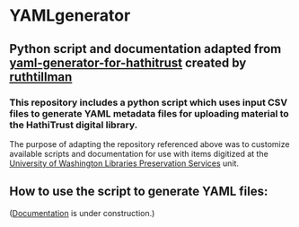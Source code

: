 # YAMLgenerator
## Python script and documentation adapted from [yaml-generator-for-hathitrust](https://github.com/ruthtillman/yaml-generator-for-hathitrust) created by [ruthtillman](https://github.com/ruthtillman)  
### This repository includes a python script which uses input CSV files to generate YAML metadata files for uploading material to the HathiTrust digital library.  
  
The purpose of adapting the repository referenced above was to customize available scripts and documentation for use with items digitized at the [University of Washington Libraries Preservation Services](http://www.lib.washington.edu/preservation) unit.

## How to use the script to generate YAML files:  
([Documentation](How_To.md) is under construction.)
